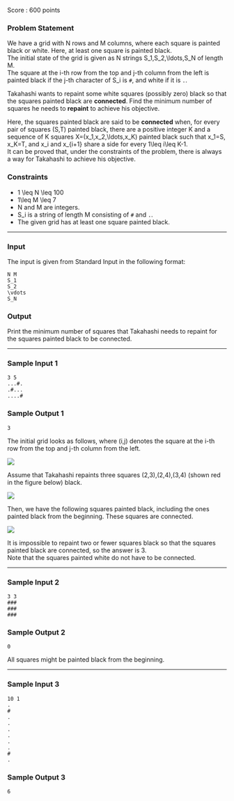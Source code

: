 Score : 600 points

### Problem Statement

We have a grid with N rows and M columns, where each square is painted black or white.
Here, at least one square is painted black.  
The initial state of the grid is given as N strings S\_1,S\_2,\ldots,S\_N of length M.  
The square at the i-th row from the top and j-th column from the left is painted black if the j-th character of S\_i is `#`, and white if it is `.`.

Takahashi wants to repaint some white squares (possibly zero) black so that the squares painted black are **connected**.
Find the minimum number of squares he needs to **repaint** to achieve his objective.

Here, the squares painted black are said to be **connected** when, for every pair of squares (S,T) painted black, there are a positive integer K and a sequence of K squares X=(x\_1,x\_2,\ldots,x\_K) painted black such that x\_1=S, x\_K=T, and x\_i and x\_{i+1} share a side for every 1\leq i\leq K-1.  
It can be proved that, under the constraints of the problem, there is always a way for Takahashi to achieve his objective.

### Constraints

* 1 \leq N \leq 100
* 1\leq M \leq 7
* N and M are integers.
* S\_i is a string of length M consisting of `#` and `.`.
* The given grid has at least one square painted black.

---

### Input

The input is given from Standard Input in the following format:

```
N M
S_1
S_2
\vdots
S_N
```

### Output

Print the minimum number of squares that Takahashi needs to repaint for the squares painted black to be connected.

---

### Sample Input 1

```
3 5
...#.
.#...
....#
```

### Sample Output 1

```
3
```

The initial grid looks as follows, where (i,j) denotes the square at the i-th row from the top and j-th column from the left.

![](https://img.atcoder.jp/abc296/d5b5d945798a02840b8add26271fe2a5.png)

Assume that Takahashi repaints three squares (2,3),(2,4),(3,4) (shown red in the figure below) black.

![](https://img.atcoder.jp/abc296/d2d0f1745af0dc309341f96dbd83e717.png)

Then, we have the following squares painted black, including the ones painted black from the beginning. These squares are connected.

![](https://img.atcoder.jp/abc296/76bebc05c2d7c5240151b534ba30f29b.png)

It is impossible to repaint two or fewer squares black so that the squares painted black are connected, so the answer is 3.  
Note that the squares painted white do not have to be connected.

---

### Sample Input 2

```
3 3
###
###
###
```

### Sample Output 2

```
0
```

All squares might be painted black from the beginning.

---

### Sample Input 3

```
10 1
.
#
.
.
.
.
.
.
#
.
```

### Sample Output 3

```
6
```